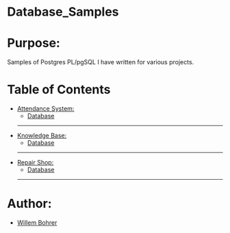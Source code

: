 # Database_Samples
Purpose:
======

  Samples of Postgres PL/pgSQL I have written for various projects.

Table of Contents
======
- [Attendance System:](#Header)
  * [Database](https://github.com/willembohrer-ndsu/CSCI-488-Human-Computer-Interaction/blob/master/Examples/Database%20Setup%20Instructions.pdf)
  ---
- [Knowledge Base:](#Header)
  * [Database](https://www.amazon.com/CanaKit-Raspberry-Complete-Starter-Kit/dp/B01C6Q2GSY/ref=pd_ybh_a_22?_encoding=UTF8&psc=1&refRID=35T7A46PN0XMSMX3S1VC)
  ---
- [Repair Shop:](#Header)
  * [Database](https://youtu.be/UB6OK7NcDAI)
  ---
Author:
======
- [Willem Bohrer](https://www.linkedin.com/in/willembohrer/)
